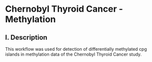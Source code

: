 # Chernobyl Thyroid Cancer - Methylation
## I. Description
This workflow was used for detection of differentially methylated cpg islands in methylation data of the Chernobyl Thyroid Cancer study.
